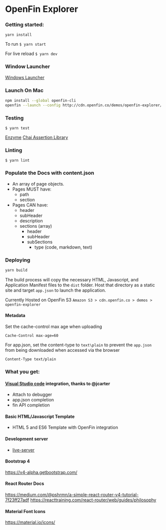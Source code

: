 # OpenFin Explorer

### Getting started:

`yarn install`

To run
`$ yarn start`

For live reload
`$ yarn dev`

### Window Launcher

[Windows Launcher](https://dl.openfin.co/services/download?fileName=OpenFinExplorer&config=http://cdn.openfin.co/demos/openfin-explorer/app.json)

### Launch On Mac

```bash
npm install --global openfin-cli
openfin --launch --config http://cdn.openfin.co/demos/openfin-explorer/app.json
```

### Testing

`$ yarn test`

[Enzyme](https://github.com/airbnb/enzyme/blob/master/docs/api/mount.md)
[Chai Assertion Library](http://chaijs.com/api/assert/)


### Linting

`$ yarn lint`


### Populate the Docs with content.json

- An array of page objects.
- Pages MUST have:
	- path
	- section
- Pages CAN have:
	- header
	- subHeader
	- description
	- sections (array)
		- header
		- subHeader
		- subSections
			- type (code, markdown, text)

### Deploying

```bash
yarn build
```

The build process will copy the necessary HTML, Javascript, and Application Manifest files to the `dist` folder. Host that directory as a static site and target `app.json` to launch the application.

Currently Hosted on OpenFin S3
`Amazon S3 > cdn.openfin.co > demos > openfin-explorer`

#### Metadata
Set the cache-control max age when uploading
```
Cache-Control max-age=60
```
For app.json, set the content-type to `text\plain` to prevent the `app.json` from being downloaded when accessed via the browser
```
Content-Type text/plain
```

### What you get:

#### [Visual Studio code](https://code.visualstudio.com/) integration, thanks to @jcarter

* Attach to debugger
* app.json completion
* fin API completion

#### Basic HTML/Javascript Template

* HTML 5 and ES6 Template with OpenFin integration

#### Development server

* [live-server](https://www.npmjs.com/package/live-server)

#### Bootstrap 4

https://v4-alpha.getbootstrap.com/

#### React Router Docs

https://medium.com/@pshrmn/a-simple-react-router-v4-tutorial-7f23ff27adf
https://reacttraining.com/react-router/web/guides/philosophy

#### Material Font Icons

https://material.io/icons/
